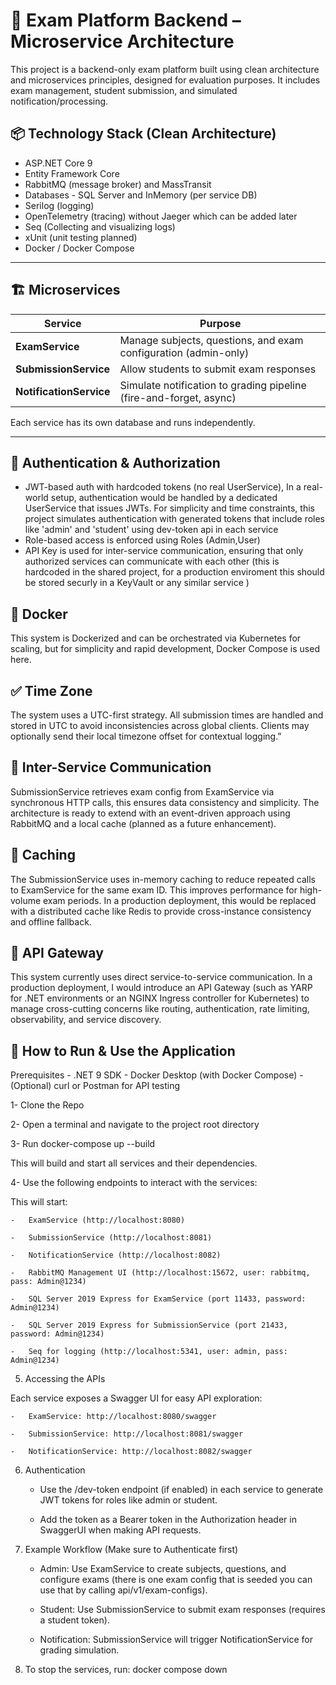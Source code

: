 # 🧠 Exam Platform Backend – Microservice Architecture

This project is a backend-only exam platform built using clean architecture and microservices principles, designed for evaluation purposes. It includes exam management, student submission, and simulated notification/processing.

## 📦 Technology Stack (Clean Architecture)

- ASP.NET Core 9
- Entity Framework Core
- RabbitMQ (message broker) and MassTransit
- Databases - SQL Server and InMemory (per service DB)
- Serilog (logging)
- OpenTelemetry (tracing) without Jaeger which can be added later
- Seq (Collecting and visualizing logs)
- xUnit (unit testing planned)
- Docker / Docker Compose

---

## 🏗️ Microservices

| Service | Purpose |
|--------|---------|
| **ExamService** | Manage subjects, questions, and exam configuration (admin-only) | SQL Server DB
| **SubmissionService** | Allow students to submit exam responses | SQL Server DB
| **NotificationService** | Simulate notification to grading pipeline (fire-and-forget, async) | InMemory DB

Each service has its own database and runs independently.

---

## 🔐 Authentication & Authorization

- JWT-based auth with hardcoded tokens (no real UserService), In a real-world setup, authentication would be handled by a dedicated UserService that issues JWTs. For simplicity and time constraints, this project simulates authentication with generated tokens that include roles like 'admin' and 'student' using dev-token api in each service
- Role-based access is enforced using Roles (Admin,User)
- API Key is used for inter-service communication, ensuring that only authorized services can communicate with each other (this is hardcoded in the shared project, for a production enviroment this should be stored securly in a KeyVault or any similar service )

## 🐳 Docker
This system is Dockerized and can be orchestrated via Kubernetes for scaling, but for simplicity and rapid development, Docker Compose is used here.

## ✅  Time Zone
The system uses a UTC-first strategy. All submission times are handled and stored in UTC to avoid inconsistencies across global clients. Clients may optionally send their local timezone offset for contextual logging.”

## 🔄 Inter-Service Communication
SubmissionService retrieves exam config from ExamService via synchronous HTTP calls, this ensures data consistency and simplicity. The architecture is ready to extend with an event-driven approach using RabbitMQ and a local cache (planned as a future enhancement).

## 🧭 Caching
The SubmissionService uses in-memory caching to reduce repeated calls to ExamService for the same exam ID. This improves performance for high-volume exam periods. In a production deployment, this would be replaced with a distributed cache like Redis to provide cross-instance consistency and offline fallback.


## 🔧 API Gateway
This system currently uses direct service-to-service communication. In a production deployment, I would introduce an API Gateway (such as YARP for .NET environments or an NGINX Ingress controller for Kubernetes) to manage cross-cutting concerns like routing, authentication, rate limiting, observability, and service discovery.


## 🚀 How to Run & Use the Application
Prerequisites
	-	.NET 9 SDK
	-	Docker Desktop (with Docker Compose)
	-	(Optional) curl or Postman for API testing

1- Clone the Repo

2- Open a terminal and navigate to the project root directory

3- Run docker-compose up --build

This will build and start all services and their dependencies.

4- Use the following endpoints to interact with the services:

This will start:

	-	ExamService (http://localhost:8080)
	
	-	SubmissionService (http://localhost:8081)
	
	-	NotificationService (http://localhost:8082)
	
	-	RabbitMQ Management UI (http://localhost:15672, user: rabbitmq, pass: Admin@1234)
	
	-	SQL Server 2019 Express for ExamService (port 11433, password: Admin@1234)
	
	-	SQL Server 2019 Express for SubmissionService (port 21433, password: Admin@1234)

	-   Seq for logging (http://localhost:5341, user: admin, pass: Admin@1234)


5. Accessing the APIs

Each service exposes a Swagger UI for easy API exploration:

	-	ExamService: http://localhost:8080/swagger
	
	-	SubmissionService: http://localhost:8081/swagger
	
	-	NotificationService: http://localhost:8082/swagger

6. Authentication

	-	Use the /dev-token endpoint (if enabled) in each service to generate JWT tokens for roles like admin or student.
	
	-	Add the token as a Bearer token in the Authorization header in SwaggerUI when making API requests.

7. Example Workflow (Make sure to Authenticate first)

	-	Admin: Use ExamService to create subjects, questions, and configure exams (there is one exam config that is seeded you can use that by calling api/v1/exam-configs).
	
	-	Student: Use SubmissionService to submit exam responses (requires a student token).
	
	-	Notification: SubmissionService will trigger NotificationService for grading simulation.

 
8. To stop the services, run: docker compose down



